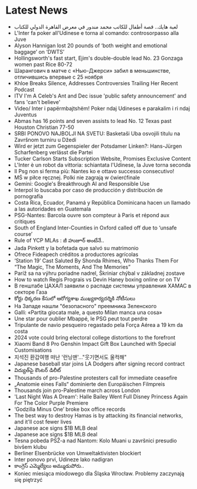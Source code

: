 # Latest News
-  لعبة هايك.. قصة أطفال للكاتب محمد مندور في معرض القاهرة الدولي للكتاب
-  L'Inter fa poker all'Udinese e torna al comando: controsorpasso alla Juve
-  Alyson Hannigan lost 20 pounds of ‘both weight and emotional baggage’ on ‘DWTS’
-  Hollingsworth's fast start, Ejim's double-double lead No. 23 Gonzaga women past Rice 80-72
-  Шарангович в матче с «Нью-Джерси» забил в меньшинстве, отличившись впервые с 25 ноября
-  Khloe Breaks Silence, Addresses Controversies Trailing Her Recent Podcast
-  ITV I'm A Celeb's Ant and Dec issue 'public safety announcement' and fans 'can't believe'
-  Video/ Inter i papërmbajtshëm! Poker ndaj Udineses e parakalim i ri ndaj Juventus
-  Abmas has 16 points and seven assists to lead No. 12 Texas past Houston Christian 77-50
-  SRBI PONOVO NAJBOLJI NA SVETU: Basketaši Uba osvojili titulu na Završnom turniru u Džedi
-  Wird er jetzt zum Gegenspieler der Potsdamer Linken?: Hans-Jürgen Scharfenberg verlässt die Partei
-  Tucker Carlson Starts Subscription Website, Promises Exclusive Content
-  L'Inter è un robot da vittoria: schiantata l'Udinese, la Juve torna seconda
-  Il Psg non si ferma più: Nantes ko e ottavo successo consecutivo!
-  MŚ w piłce ręcznej. Polki nie zagrają w ćwierćfinale
-  Gemini: Google's Breakthrough AI and Responsible Use
-  Interpol lo buscaba por caso de producción y distribución de pornografía
-  Costa Rica, Ecuador, Panamá y República Dominicana hacen un llamado a las autoridades en Guatemala
-  PSG-Nantes: Barcola ouvre son compteur à Paris et répond aux critiques
-  South of England Inter-Counties in Oxford called off due to ‘unsafe course’
-  Rule of YCP MLAs : జీ హుజూర్‌ అంటేనే..
-  Jada Pinkett y la bofetada que salvó su matrimonio
-  Ofrece Fideapech créditos a productores agrícolas
-  ‘Station 19’ Cast Saluted By Shonda Rhimes, Who Thanks Them For “The Magic, The Moments, And The Memories”
-  Paríž sa na výhru poriadne nadrel, Škriniar chýbal v základnej zostave
-  How to watch Regis Prograis vs Devin Haney boxing online or on TV
-  В генштабе ЦАХАЛ заявили о распаде системы управления ХАМАС в секторе Газа
-  కోర్టు ధిక్కరణ కేసులో ఆరోగ్యశాఖ ముఖ్యకార్యదర్శికి నోటీసులు
-  На Западе нашли "безопасного" преемника Зеленского
-  Galli: «Partita giocata male, a questo Milan manca una cosa»
-  Une star pour oublier Mbappé, le PSG peut tout perdre
-  Tripulante de navio pesqueiro regastado pela Força Aérea a 19 km da costa
-  2024 vote could bring electoral college distortions to the forefront
-  Xiaomi Band 8 Pro Genshin Impact Gift Box Launched with Special Customisations
-  지석진 환갑여행 떠난 '런닝맨'…"웃기면서도 울컥해"
-  Japanese baseball star joins LA Dodgers after signing record contract
-  విద్యుత్‌పై కౌంటర్‌ డిలీట్‌
-  Thousands of pro-Palestine protesters call for immediate ceasefire
-  „Anatomie eines Falls“ dominierte den Europäischen Filmpreis
-  Thousands join pro-Palestine march across London
-  'Last Night Was A Dream': Halle Bailey Went Full Disney Princess Again For The Color Purple Premiere
-  ‘Godzilla Minus One’ broke box office records
-  The best way to destroy Hamas is by attacking its financial networks, and it'll cost fewer lives
-  Japanese ace signs $1B MLB deal
-  Japanese ace signs $1B MLB deal
-  Tesna pobeda PSŽ-a nad Nantom: Kolo Muani u završnici presudio bivšem klubu
-  Berliner Elsenbrücke von Umweltaktivisten blockiert
-  Inter ponovo prvi, Udineze lako nadigran
-  కాంగ్రెస్‌ ఎమ్మెల్యేలు అమ్ముడుపోరు..
-  Koniec miesiąca miodowego dla Śląska Wrocław. Problemy zaczynają się piętrzyć
